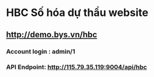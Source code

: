 # HBC Số hóa dự thầu website

## http://demo.bys.vn/hbc
### Account login : admin/1

### API Endpoint: http://115.79.35.119:9004/api/hbc
